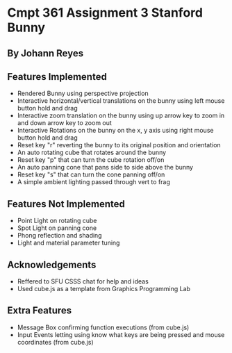 # Cmpt 361 Assignment 3 Stanford Bunny
## By Johann Reyes

## Features Implemented
- Rendered Bunny using perspective projection
- Interactive horizontal/vertical translations on the bunny using left mouse button hold and drag
- Interactive zoom translation on the bunny using up arrow key to zoom in and down arrow key to zoom out
- Interactive Rotations on the bunny on the x, y axis using right mouse button hold and drag
- Reset key "r" reverting the bunny to its original position and orientation
- An auto rotating cube that rotates around the bunny 
- Reset key "p" that can turn the cube rotation off/on
- An auto panning cone that pans side to side above the bunny
- Reset key "s" that can turn the cone panning off/on
- A simple ambient lighting passed through vert to frag

## Features Not Implemented
- Point Light on rotating cube
- Spot Light on panning cone
- Phong reflection and shading
- Light and material parameter tuning

## Acknowledgements
- Reffered to SFU CSSS chat for help and ideas
- Used cube.js as a template from Graphics Programming Lab

## Extra Features
- Message Box confirming function executions (from cube.js)
- Input Events letting using know what keys are being pressed and mouse coordinates (from cube.js)